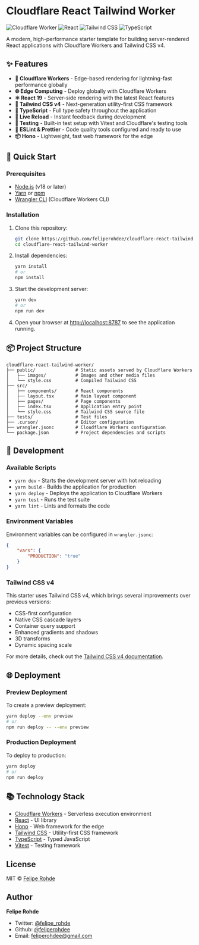 # Cloudflare React Tailwind Worker

![Cloudflare Worker](https://img.shields.io/badge/Cloudflare-Workers-F38020?style=for-the-badge&logo=cloudflare&logoColor=white)
![React](https://img.shields.io/badge/React-19-61DAFB?style=for-the-badge&logo=react&logoColor=white)
![Tailwind CSS](https://img.shields.io/badge/Tailwind_CSS-4.0-38B2AC?style=for-the-badge&logo=tailwind-css&logoColor=white)
![TypeScript](https://img.shields.io/badge/TypeScript-5.5-3178C6?style=for-the-badge&logo=typescript&logoColor=white)

A modern, high-performance starter template for building server-rendered React applications with Cloudflare Workers and Tailwind CSS v4.

## ✨ Features

- **🚀 Cloudflare Workers** - Edge-based rendering for lightning-fast performance globally
- **🌐 Edge Computing** - Deploy globally with Cloudflare Workers
- **⚛️ React 19** - Server-side rendering with the latest React features
- **🎨 Tailwind CSS v4** - Next-generation utility-first CSS framework
- **📘 TypeScript** - Full type safety throughout the application
- **🔄 Live Reload** - Instant feedback during development
- **🧪 Testing** - Built-in test setup with Vitest and Cloudflare's testing tools
- **📝 ESLint & Prettier** - Code quality tools configured and ready to use
- **📦 Hono** - Lightweight, fast web framework for the edge

## 🚀 Quick Start

### Prerequisites

- [Node.js](https://nodejs.org/) (v18 or later)
- [Yarn](https://yarnpkg.com/) or [npm](https://www.npmjs.com/)
- [Wrangler CLI](https://developers.cloudflare.com/workers/wrangler/install-and-update/) (Cloudflare Workers CLI)

### Installation

1. Clone this repository:

    ```bash
    git clone https://github.com/feliperohdee/cloudflare-react-tailwind-worker.git
    cd cloudflare-react-tailwind-worker
    ```

2. Install dependencies:

    ```bash
    yarn install
    # or
    npm install
    ```

3. Start the development server:

    ```bash
    yarn dev
    # or
    npm run dev
    ```

4. Open your browser at [http://localhost:8787](http://localhost:8787) to see the application running.

## 📦 Project Structure

```
cloudflare-react-tailwind-worker/
├── public/               # Static assets served by Cloudflare Workers
│   ├── images/           # Images and other media files
│   └── style.css         # Compiled Tailwind CSS
├── src/
│   ├── components/       # React components
│   ├── layout.tsx        # Main layout component
│   ├── pages/            # Page components
│   ├── index.tsx         # Application entry point
│   └── style.css         # Tailwind CSS source file
├── tests/                # Test files
├── .cursor/              # Editor configuration
├── wrangler.jsonc        # Cloudflare Workers configuration
└── package.json          # Project dependencies and scripts
```

## 🔧 Development

### Available Scripts

- `yarn dev` - Starts the development server with hot reloading
- `yarn build` - Builds the application for production
- `yarn deploy` - Deploys the application to Cloudflare Workers
- `yarn test` - Runs the test suite
- `yarn lint` - Lints and formats the code

### Environment Variables

Environment variables can be configured in `wrangler.jsonc`:

```json
{
	"vars": {
		"PRODUCTION": "true"
	}
}
```

### Tailwind CSS v4

This starter uses Tailwind CSS v4, which brings several improvements over previous versions:

- CSS-first configuration
- Native CSS cascade layers
- Container query support
- Enhanced gradients and shadows
- 3D transforms
- Dynamic spacing scale

For more details, check out the [Tailwind CSS v4 documentation](https://tailwindcss.com/).

## 🌐 Deployment

### Preview Deployment

To create a preview deployment:

```bash
yarn deploy --env preview
# or
npm run deploy -- --env preview
```

### Production Deployment

To deploy to production:

```bash
yarn deploy
# or
npm run deploy
```

## 📚 Technology Stack

- [Cloudflare Workers](https://workers.cloudflare.com/) - Serverless execution environment
- [React](https://react.dev/) - UI library
- [Hono](https://hono.dev/) - Web framework for the edge
- [Tailwind CSS](https://tailwindcss.com/) - Utility-first CSS framework
- [TypeScript](https://www.typescriptlang.org/) - Typed JavaScript
- [Vitest](https://vitest.dev/) - Testing framework

## License

MIT © [Felipe Rohde](mailto:feliperohdee@gmail.com)

## Author

**Felipe Rohde**

- Twitter: [@felipe_rohde](https://twitter.com/felipe_rohde)
- Github: [@feliperohdee](https://github.com/feliperohdee)
- Email: feliperohdee@gmail.com
